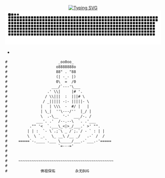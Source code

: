 <!-- 动态打字效果 -->
<div align="center">
<a href="http://jameshu.me"><img src="http://readme-typing-svg.herokuapp.com?font=Aboreto&size=27&duration=3000&pause=500&color=F73189&width=435&lines=Hi+there!;I'm+James.;Welcome+to+my+page!" alt="Typing SVG" /></a>
</div>

<!-- 贪吃蛇代码贡献图 -->
<div align="center"><img src="https://raw.githubusercontent.com/jamesishandsome/jamesishandsome/master/assets/github-contribution-grid-snake.svg" /></div>

- 
```
#                       _oo0oo_
#                      o8888888o
#                      88" . "88
#                      (| -_- |)
#                      0\  =  /0
#                    ___/`---'\___
#                  .' \\|     |# '.
#                 / \\|||  :  |||# \
#                / _||||| -:- |||||- \
#               |   | \\\  -  #/ |   |
#               | \_|  ''\---/''  |_/ |
#               \  .-\__  '-'  ___/-. /
#             ___'. .'  /--.--\  `. .'___
#          ."" '<  `.___\_<|>_/___.' >' "".
#         | | :  `- \`.;`\ _ /`;.`/ - ` : | |
#         \  \ `_.   \_ __\ /__ _/   .-` /  /
#     =====`-.____`.___ \_____/___.-`___.-'=====
#                       `=---='
#
#
#     ~~~~~~~~~~~~~~~~~~~~~~~~~~~~~~~~~~~~~~~~~~~
#
#               佛祖保佑         永无BUG
```
